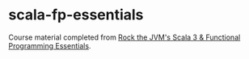 # scala-fp-essentials
 Course material completed from [Rock the JVM's Scala 3 & Functional Programming Essentials](https://rockthejvm.com/course/scala).
